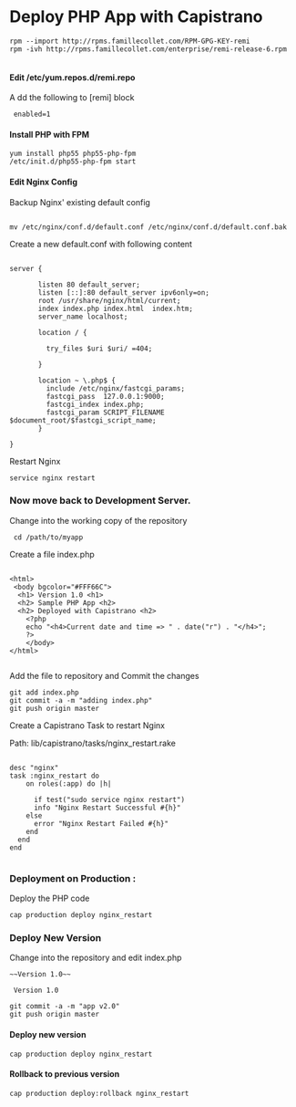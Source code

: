 # Deploy PHP App with Capistrano

```
rpm --import http://rpms.famillecollet.com/RPM-GPG-KEY-remi
rpm -ivh http://rpms.famillecollet.com/enterprise/remi-release-6.rpm


```

#### Edit /etc/yum.repos.d/remi.repo
A dd the following to [remi] block

```  enabled=1  ```

#### Install PHP with FPM
```
yum install php55 php55-php-fpm
/etc/init.d/php55-php-fpm start

```


#### Edit Nginx Config

Backup Nginx' existing default config

```

mv /etc/nginx/conf.d/default.conf /etc/nginx/conf.d/default.conf.bak

```


Create a new  default.conf with following content

```

server {

       listen 80 default_server;
       listen [::]:80 default_server ipv6only=on;
       root /usr/share/nginx/html/current;
       index index.php index.html  index.htm;
       server_name localhost;

       location / {

         try_files $uri $uri/ =404;

       }

       location ~ \.php$ {
         include /etc/nginx/fastcgi_params;
         fastcgi_pass  127.0.0.1:9000;
         fastcgi_index index.php;
         fastcgi_param SCRIPT_FILENAME $document_root/$fastcgi_script_name;
       }

}

```

Restart Nginx

``` service nginx restart ```



### Now move back to Development Server.

Change into the working copy of the repository

```  cd /path/to/myapp ```


Create a file index.php

```

<html>
 <body bgcolor="#FFF66C">
  <h1> Version 1.0 <h1>
  <h2> Sample PHP App <h2>
  <h2> Deployed with Capistrano <h2>
	<?php
  	echo "<h4>Current date and time => " . date("r") . "</h4>";
	?>
	</body>
</html>


```

Add the file to  repository and Commit the changes

```
git add index.php
git commit -a -m "adding index.php"
git push origin master

```




Create a Capistrano Task to restart Nginx

Path: lib/capistrano/tasks/nginx_restart.rake

```

desc "nginx"
task :nginx_restart do
    on roles(:app) do |h|

      if test("sudo service nginx restart")
      info "Nginx Restart Successful #{h}"
    else
      error "Nginx Restart Failed #{h}"
    end
  end
end


```


### Deployment on Production :

Deploy the PHP code

``` cap production deploy nginx_restart ```

### Deploy New Version

Change into the repository and edit index.php

```
~~Version 1.0~~

 Version 1.0
```

```
git commit -a -m "app v2.0"
git push origin master

```

#### Deploy new version


``` cap production deploy nginx_restart ```

#### Rollback to previous version

``` cap production deploy:rollback nginx_restart ```

